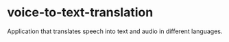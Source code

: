 # voice-to-text-translation
Application that translates speech into text and audio in different languages.
